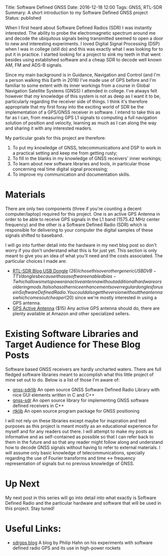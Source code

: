 Title: Software Defined GNSS
Date: 2016-12-18 12:00
Tags: GNSS, RTL-SDR
Summary: A short introduction to my Software Defined GNSS project
Status: published

When I first heard about Software Defined Radios (SDR) I was instantly interested. The ability to probe the electromagnetic spectrum around me and decode the ubiquitous signals being transmitted seemed to open a door to new and interesting experiments. I loved Digital Signal Processing (DSP) when I was in college (still do) and this was exactly what I was looking for to put it in practice. I started looking for a project to sink my teeth in that went besides using established software and a cheap SDR to decode well known AM, FM and ADS-B signals.

Since my main background is in Guidance, Navigation and Control (and I'm a person walking this Earth in 2016) I've made use of GPS before and I'm familiar to some extent with its inner workings from a course in Global Navigation Satellite Systems (GNSS) I attended in college. I've always felt however that my knowledge of this system is not as deep as I want it to be, particularly regarding the receiver side of things. I think it's therefore appropriate that my first foray into the exciting world of SDR be the implementation of a GPS/GNSS receiver in software. I intend to take this as far as I can, from measuring GPS L1 signals to computing a full navigation solution of position and velocity, learning as much as I can along the way and sharing it with any interested readers.

My particular goals for this project are therefore:

1. To put my knowledge of GNSS, telecommunications and DSP to work in a practical setting and keep me from getting rusty;
2. To fill in the blanks in my knowledge of GNSS receivers' inner workings;
3. To learn about new software libraries and tools, in particular those concerning real time digital signal processing;
4. To improve my communication and documentation skills.


# Materials

There are only two components (three if you're counting a decent computer/laptop) required for this project. One is an active GPS Antenna in order to be able to receive GPS signals in the L1 band (1575.42 MHz center frequency) and the other is a Software Defined Radio (SDR) which is responsible for delivering to your computer the digital samples of these signals shifted to baseband.

I will go into further detail into the hardware in my next blog post so don't worry if you don't understand what this is for just yet. This section is only meant to give you an idea of what you'll need and the costs associated. The particular choices I made are:

* [RTL-SDR Blog USB Dongle](https://www.amazon.com/RTL-SDR-Blog-RTL2832U-Software-Telescopic/dp/B011HVUEME/ref=lp_10230687011_1_1?srs=10230687011&ie=UTF8&qid=1482078660&sr=8-1) ($26) I chose this over other generic USB DVB-T TV dongles because it has a software enabled bias-T which allows me to power an active antenna without additional hardware or soldering mods. It also has other nice enhancements over regular dongles for use in Software Defined Radio. You could also get the version without the antennas which comes out cheaper ($20) since we're mostly interested in using a GPS antenna.
* [GPS Active Antenna](https://www.amazon.com/Waterproof-Active-Antenna-28dB-Gain/dp/B00LXRQY9A/ref=lp_10008493011_1_1?srs=10008493011&ie=UTF8&qid=1482079461&sr=8-1) ($15) Any active GPS antenna should do, there are plenty available at Amazon and other specialized sellers.

# Existing Software Libraries and Target Audience for These Blog Posts

Software based GNSS receivers are hardly uncharted waters. There are full fledged software libraries meant to accomplish what this little project of mine set out to do. Below is a list of those I'm aware of:


* [gnss-sdrlib](https://github.com/taroz/GNSS-SDRLIB) An open source GNSS Software Defined Radio Library with nice GUI elements written in C and C++
* [gnss-sdr](http://gnss-sdr.org) An open source library for implementing GNSS software defined receivers in C++
* [rtklib](http://www.rtklib.com/) An open source program package for GNSS positioning


I will not rely on these libraries except maybe for inspiration and test purposes as this project is meant mostly as an educational experience for myself and for any readers out there. I will attempt to make my posts as informative and as self-contained as possible so that I can refer back to them in the future and so that any reader might follow along and understand how to decode GNSS signals without having to refer to external materials. I will assume only basic knowledge of telecommunications, specially regarding the use of Fourier transforms and time <-> frequency representation of signals but no previous knowledge of GNSS.

# Up Next

My next post in this series will go into detail into what exactly is Software Defined Radio and the particular hardware and software that will be used in this project. Stay tuned!

# Useful Links:

* [sdrgps blog](http://sdrgps.blogspot.com) A blog by Philip Hahn on his experiments with software defined radio GPS and its use in high-power rockets

